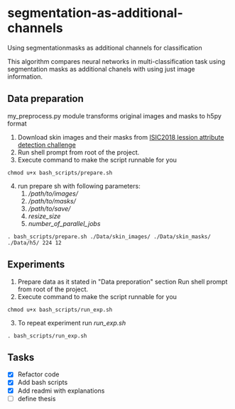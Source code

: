 # segmentation-as-additional-channels
Using segmentationmasks as additional channels for classification

This algorithm compares neural networks in multi-classification task using segmentation masks as additional chanels with using just image information.

## Data preparation
my_preprocess.py module transforms original images and masks to h5py format

1. Download skin images and their masks from [ISIC2018 lession attribute detection challenge](https://challenge.kitware.com/#phase/5abcbb6256357d0139260e5f)
2. Run shell prompt from root of the project.
3. Execute command to make the script runnable for you
~~~~
chmod u+x bash_scripts/prepare.sh
~~~~
4. run prepare sh with following parameters:
   1. */path/to/images/*
   2. */path/to/masks/*
   3. */path/to/save/*
   4. *resize_size*
   5. *number_of_parallel_jobs*
~~~~
. bash_scripts/prepare.sh ./Data/skin_images/ ./Data/skin_masks/ ./Data/h5/ 224 12
~~~~
## Experiments

1. Prepare data as it stated in "Data preporation" section
Run shell prompt from root of the project.
2. Execute command to make the script runnable for you
~~~~
chmod u+x bash_scripts/run_exp.sh
~~~~
3. To repeat experiment run *run_exp.sh*
~~~~
. bash_scripts/run_exp.sh
~~~~

## Tasks
- [x] Refactor code
- [x] Add bash scripts
- [x] Add readmi with explanations
- [ ] define thesis 
